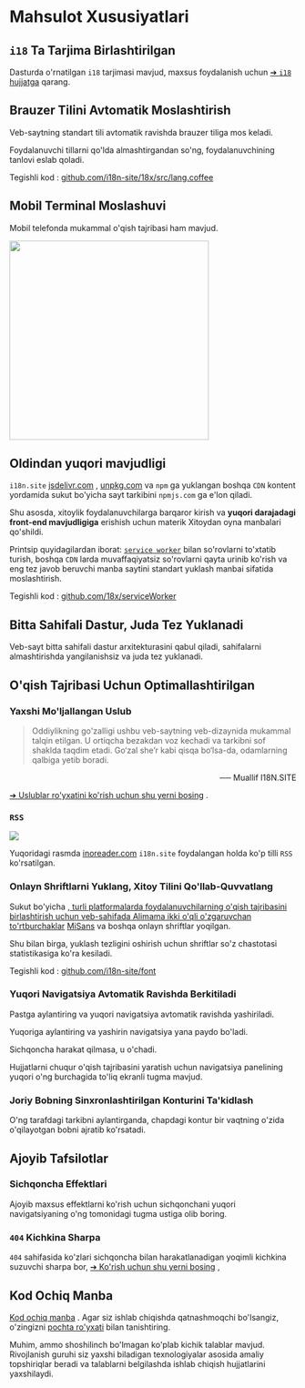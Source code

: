 # Mahsulot Xususiyatlari

## `i18` Ta Tarjima Birlashtirilgan

Dasturda o'rnatilgan `i18` tarjimasi mavjud, maxsus foydalanish uchun [➔ `i18` hujjatga](/i18) qarang.

## Brauzer Tilini Avtomatik Moslashtirish

Veb-saytning standart tili avtomatik ravishda brauzer tiliga mos keladi.

Foydalanuvchi tillarni qo'lda almashtirgandan so'ng, foydalanuvchining tanlovi eslab qoladi.

Tegishli kod : [github.com/i18n-site/18x/src/lang.coffee](https://github.com/i18n-site/18x/blob/main/src/lang.coffee)

## Mobil Terminal Moslashuvi

Mobil telefonda mukammal o'qish tajribasi ham mavjud.

<img src="//p.3ti.site/1721379497.avif" width="350px">

## <a rel=id href="#ha" id="ha"></a> Oldindan yuqori mavjudligi

`i18n.site` [jsdelivr.com](//jsdelivr.com) , [unpkg.com](//unpkg.com) va `npm` ga yuklangan boshqa `CDN` kontent yordamida sukut bo'yicha sayt tarkibini `npmjs.com` ga e'lon qiladi.

Shu asosda, xitoylik foydalanuvchilarga barqaror kirish va **yuqori darajadagi front-end mavjudligiga** erishish uchun materik Xitoydan oyna manbalari qo'shildi.

Printsip quyidagilardan iborat: [`service worker`](https://developer.mozilla.org/docs/Web/API/Service_Worker_API) bilan so'rovlarni to'xtatib turish, boshqa `CDN` larda muvaffaqiyatsiz so'rovlarni qayta urinib ko'rish va eng tez javob beruvchi manba saytini standart yuklash manbai sifatida moslashtirish.

Tegishli kod : [github.com/18x/serviceWorker](https://github.com/i18n-site/18x/tree/main/serviceWorker)

## Bitta Sahifali Dastur, Juda Tez Yuklanadi

Veb-sayt bitta sahifali dastur arxitekturasini qabul qiladi, sahifalarni almashtirishda yangilanishsiz va juda tez yuklanadi.

## O'qish Tajribasi Uchun Optimallashtirilgan

### Yaxshi Mo'ljallangan Uslub

> Oddiylikning go'zalligi ushbu veb-saytning veb-dizaynida mukammal talqin etilgan.
> U ortiqcha bezakdan voz kechadi va tarkibni sof shaklda taqdim etadi.
> Go‘zal she’r kabi qisqa bo‘lsa-da, odamlarning qalbiga yetib boradi.

<p style="text-align:right">── Muallif I18N.SITE</p>

[➔ Uslublar ro'yxatini ko'rish uchun shu yerni bosing](/i18n.site/md/styl) .

### `RSS`

![](//p.3ti.site/1725541085.avif)

Yuqoridagi rasmda [inoreader.com](//inoreader.com) `i18n.site` foydalangan holda ko'p tilli `RSS` ko'rsatilgan.

### Onlayn Shriftlarni Yuklang, Xitoy Tilini Qo'llab-Quvvatlang

Sukut bo'yicha [, turli platformalarda foydalanuvchilarning o'qish tajribasini birlashtirish uchun veb-sahifada Alimama ikki o'qli o'zgaruvchan to'rtburchaklar](https://www.iconfont.cn/fonts/detail?cnid=pOvFIr086ADR) [MiSans](https://hyperos.mi.com/font/zh/download/) va boshqa onlayn shriftlar yoqilgan.

Shu bilan birga, yuklash tezligini oshirish uchun shriftlar so'z chastotasi statistikasiga ko'ra kesiladi.

Tegishli kod : [github.com/i18n-site/font](https://github.com/i18n-site/font)

### Yuqori Navigatsiya Avtomatik Ravishda Berkitiladi

Pastga aylantiring va yuqori navigatsiya avtomatik ravishda yashiriladi.

Yuqoriga aylantiring va yashirin navigatsiya yana paydo bo'ladi.

Sichqoncha harakat qilmasa, u o'chadi.

Hujjatlarni chuqur o'qish tajribasini yaratish uchun navigatsiya panelining yuqori o'ng burchagida to'liq ekranli tugma mavjud.

### Joriy Bobning Sinxronlashtirilgan Konturini Ta'kidlash

O'ng tarafdagi tarkibni aylantirganda, chapdagi kontur bir vaqtning o'zida o'qilayotgan bobni ajratib ko'rsatadi.

## Ajoyib Tafsilotlar

### Sichqoncha Effektlari

Ajoyib maxsus effektlarni ko'rish uchun sichqonchani yuqori navigatsiyaning o'ng tomonidagi tugma ustiga olib boring.

### `404` Kichkina Sharpa

`404` sahifasida ko'zlari sichqoncha bilan harakatlanadigan yoqimli kichkina suzuvchi sharpa bor, [➔ Ko'rish uchun shu yerni bosing](/404) ,

## Kod Ochiq Manba

[Kod ochiq manba](/i18n.site/c/src) . Agar siz ishlab chiqishda qatnashmoqchi bo'lsangiz, o'zingizni [pochta ro'yxati](//groups.google.com/u/2/g/i18n-site) bilan tanishtiring.

Muhim, ammo shoshilinch bo'lmagan ko'plab kichik talablar mavjud. Rivojlanish guruhi siz yaxshi biladigan texnologiyalar asosida amaliy topshiriqlar beradi va talablarni belgilashda ishlab chiqish hujjatlarini yaxshilaydi.